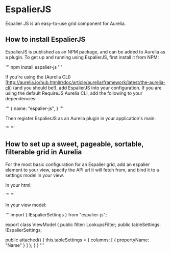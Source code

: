 # EspalierJS

Espalier JS is an easy-to-use grid component for Aurelia.

## How to install EspalierJS

EspalierJS is published as an NPM package, and can be added to Aurelia as a plugin.
To get up and running using EspalierJS, first install it from NPM:

'''
npm install espalier-js
'''

If you're using the (Aurelia CLI)[http://aurelia.io/hub.html#/doc/article/aurelia/framework/latest/the-aurelia-cli] 
(and you should be!), add EspalierJS into your configuration. If you are using the default
RequireJS Aurelia CLI, add the following to your dependencies:

'''
{
  name: "espalier-js",
}
'''

Then register EspalierJS as an Aurelia plugin in your application's main:

'''
'''

## How to set up a sweet, pageable, sortable, filterable grid in Aurelia

For the most basic configuration for an Espalier grid, add an espalier element to your 
view, specify the API url it will fetch from, and bind it to a settings model in your
view.

In your html:

'''
<espalier url="/my-api-endpoint" settings.bind="tableSettings"></espalier>
'''

In your view model:

'''
import { IEspalierSettings } from "espalier-js";

export class ViewModel {
  public filter: LookupsFilter;
  public tableSettings: IEspalierSettings<TRow>;

  public attached() {
    this.tableSettings = {
      columns: [
        { propertyName: "Name" }
      ]
    };
  }
}
'''